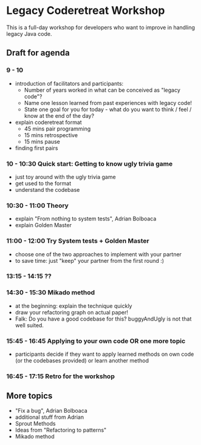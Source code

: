 # Legacy Coderetreat Workshop
This is a full-day workshop for developers who want to improve in handling legacy Java code. 

## Draft for agenda
### 9 - 10
- introduction of facilitators and participants:
    - Number of years worked in what can be conceived as "legacy code"?
    - Name one lesson learned from past experiences with legacy code!
    - State one goal for you for today - what do you want to think / feel / know at the end of the day?
- explain coderetreat format
    - 45 mins pair programming
    - 15 mins retrospective
    - 15 mins pause
- finding first pairs
    
### 10 - 10:30 Quick start: Getting to know ugly trivia game 
- just toy around with the ugly trivia game
- get used to the format
- understand the codebase

### 10:30 - 11:00 Theory
- explain "From nothing to system tests", Adrian Bolboaca
- explain Golden Master

### 11:00 - 12:00 Try System tests + Golden Master
- choose one of the two approaches to implement with your partner
- to save time: just "keep" your partner from the first round :)

### 13:15 - 14:15 ??

### 14:30 - 15:30 Mikado method
- at the beginning: explain the technique quickly
- draw your refactoring graph on actual paper!
- Falk: Do you have a good codebase for this? buggyAndUgly is not that well suited.

### 15:45 - 16:45 Applying to your own code OR one more topic
- participants decide if they want to apply learned methods on own code (or the codebases provided) or learn another method

### 16:45 - 17:15 Retro for the workshop

## More topics
- "Fix a bug", Adrian Bolboaca
- additional stuff from Adrian
- Sprout Methods
- Ideas from "Refactoring to patterns"
- Mikado method
